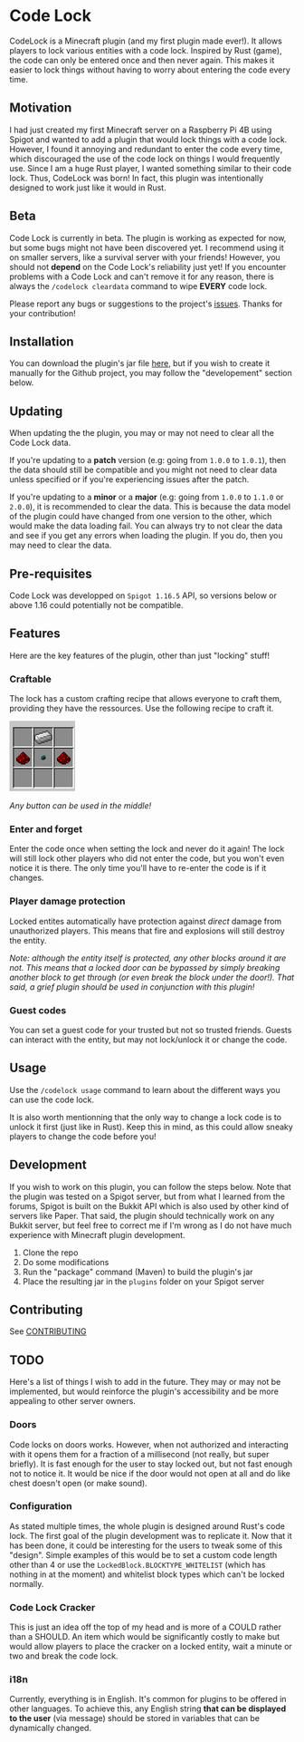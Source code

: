# Code Lock

CodeLock is a Minecraft plugin (and my first plugin made ever!). It allows players to lock various entities with a code lock. Inspired by Rust (game), the code can only be entered once and then never again. This makes it easier to lock things without having to worry about entering the code every time.

## Motivation

I had just created my first Minecraft server on a Raspberry Pi 4B using Spigot and wanted to add a plugin that would lock things with a code lock. However, I found it annoying and redundant to enter the code every time, which discouraged the use of the code lock on things I would frequently use. Since I am a huge Rust player, I wanted something similar to their code lock. Thus, CodeLock was born! In fact, this plugin was intentionally designed to work just like it would in Rust.

## Beta

Code Lock is currently in beta. The plugin is working as expected for now, but some bugs might not have been discovered yet. I recommend using it on smaller servers, like a survival server with your friends! However, you should not **depend** on the Code Lock's reliability just yet! If you encounter problems with a Code Lock and can't remove it for any reason, there is always the `/codelock cleardata` command to wipe **EVERY** code lock.

Please report any bugs or suggestions to the project's [issues](https://github.com/maxijonson/code-lock/issues). Thanks for your contribution!

## Installation

You can download the plugin's jar file [here](), but if you wish to create it manually for the Github project, you may follow the "developement" section below.

## Updating

When updating the the plugin, you may or may not need to clear all the Code Lock data.

If you're updating to a **patch** version (e.g: going from `1.0.0` to `1.0.1`), then the data should still be compatible and you might not need to clear data unless specified or if you're experiencing issues after the patch.

If you're updating to a **minor** or a **major** (e.g: going from `1.0.0` to `1.1.0` or `2.0.0`), it is recommended to clear the data. This is because the data model of the plugin could have changed from one version to the other, which would make the data loading fail. You can always try to not clear the data and see if you get any errors when loading the plugin. If you do, then you may need to clear the data.

## Pre-requisites

Code Lock was developped on `Spigot 1.16.5` API, so versions below or above 1.16 could potentially not be compatible.

## Features

Here are the key features of the plugin, other than just "locking" stuff!

### Craftable

The lock has a custom crafting recipe that allows everyone to craft them, providing they have the ressources. Use the following recipe to craft it.

![CodeLock Recipe](recipe.png)

_Any button can be used in the middle!_

### Enter and forget

Enter the code once when setting the lock and never do it again! The lock will still lock other players who did not enter the code, but you won't even notice it is there. The only time you'll have to re-enter the code is if it changes.

### Player damage protection

Locked entites automatically have protection against _direct_ damage from unauthorized players. This means that fire and explosions will still destroy the entity.

_Note: although the entity itself is protected, any other blocks around it are not. This means that a locked door can be bypassed by simply breaking another block to get through (or even break the block under the door!). That said, a grief plugin should be used in conjunction with this plugin!_

### Guest codes

You can set a guest code for your trusted but not so trusted friends. Guests can interact with the entity, but may not lock/unlock it or change the code.

## Usage

Use the `/codelock usage` command to learn about the different ways you can use the code lock.

It is also worth mentionning that the only way to change a lock code is to unlock it first (just like in Rust). Keep this in mind, as this could allow sneaky players to change the code before you!

## Development

If you wish to work on this plugin, you can follow the steps below. Note that the plugin was tested on a Spigot server, but from what I learned from the forums, Spigot is built on the Bukkit API which is also used by other kind of servers like Paper. That said, the plugin should technically work on any Bukkit server, but feel free to correct me if I'm wrong as I do not have much experience with Minecraft plugin development.

1. Clone the repo
2. Do some modifications
3. Run the "package" command (Maven) to build the plugin's jar
4. Place the resulting jar in the `plugins` folder on your Spigot server

## Contributing

See [CONTRIBUTING](CONTRIBUTING.md)

## TODO

Here's a list of things I wish to add in the future. They may or may not be implemented, but would reinforce the plugin's accessibility and be more appealing to other server owners.

### Doors

Code locks on doors works. However, when not authorized and interacting with it opens them for a fraction of a millisecond (not really, but super briefly). It is fast enough for the user to stay locked out, but not fast enough not to notice it. It would be nice if the door would not open at all and do like chest doesn't open (or make sound).

### Configuration

As stated multiple times, the whole plugin is designed around Rust's code lock. The first goal of the plugin development was to replicate it. Now that it has been done, it could be interesting for the users to tweak some of this "design". Simple examples of this would be to set a custom code length other than 4 or use the `LockedBlock.BLOCKTYPE_WHITELIST` (which has nothing in at the moment) and whitelist block types which can't be locked normally.

### Code Lock Cracker

This is just an idea off the top of my head and is more of a COULD rather than a SHOULD. An item which would be significantly costly to make but would allow players to place the cracker on a locked entity, wait a minute or two and break the code lock.

### i18n

Currently, everything is in English. It's common for plugins to be offered in other languages. To achieve this, any English string **that can be displayed to the user** (via message) should be stored in variables that can be dynamically changed.
